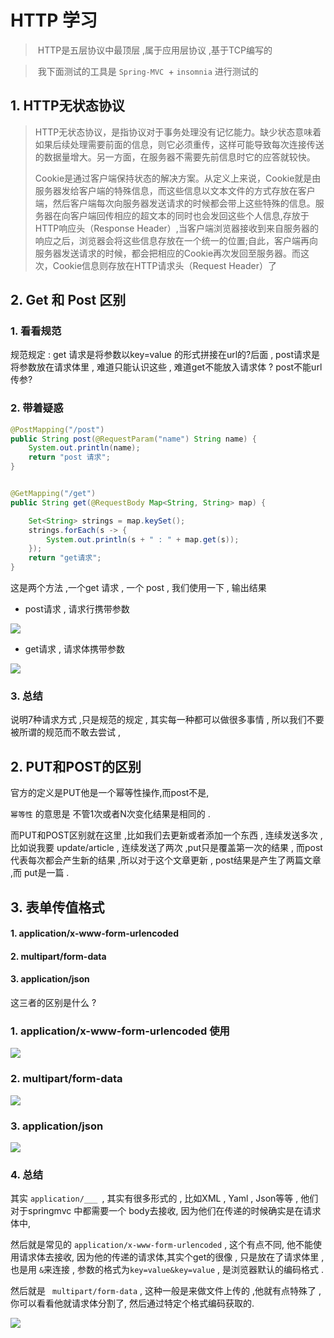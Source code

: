 

# HTTP 学习

> ​	HTTP是五层协议中最顶层 ,属于应用层协议 ,基于TCP编写的

> ​	我下面测试的工具是 `Spring-MVC `+ `insomnia` 进行测试的

## 1. HTTP无状态协议

> ​		HTTP无状态协议，是指协议对于事务处理没有记忆能力。缺少状态意味着如果后续处理需要前面的信息，则它必须重传，这样可能导致每次连接传送的数据量增大。另一方面，在服务器不需要先前信息时它的应答就较快。
>
> ​		Cookie是通过客户端保持状态的解决方案。从定义上来说，Cookie就是由服务器发给客户端的特殊信息，而这些信息以文本文件的方式存放在客户端，然后客户端每次向服务器发送请求的时候都会带上这些特殊的信息。服务器在向客户端回传相应的超文本的同时也会发回这些个人信息,存放于HTTP响应头（Response Header）,当客户端浏览器接收到来自服务器的响应之后，浏览器会将这些信息存放在一个统一的位置;自此，客户端再向服务器发送请求的时候，都会把相应的Cookie再次发回至服务器。而这次，Cookie信息则存放在HTTP请求头（Request Header）了

## 2. Get 和 Post 区别

### 1. 看看规范 

规范规定 : get 请求是将参数以key=value 的形式拼接在url的?后面 , post请求是将参数放在请求体里 , 难道只能认识这些 , 难道get不能放入请求体 ? post不能url传参? 

### 2. 带着疑惑

```java
@PostMapping("/post")
public String post(@RequestParam("name") String name) {
    System.out.println(name);
    return "post 请求";
}


@GetMapping("/get")
public String get(@RequestBody Map<String, String> map) {

    Set<String> strings = map.keySet();
    strings.forEach(s -> {
        System.out.println(s + " : " + map.get(s));
    });
    return "get请求";
}
```

这是两个方法 ,一个get 请求 , 一个 post , 我们使用一下 , 输出结果 

- post请求 , 请求行携带参数 

![](https://tyut.oss-accelerate.aliyuncs.com/image/2019-12-05/662ebd9e-2ddb-49d5-a4e3-5bd33f1bca77.jpg?x-oss-process=style/template01)

- get请求 , 请求体携带参数

![]( https://tyut.oss-accelerate.aliyuncs.com/image/2019-12-05/7e11a64d-7ef7-40ce-bd84-72c16e30c00b.jpg?x-oss-process=style/template01)

### 3. 总结

说明7种请求方式 ,只是规范的规定 , 其实每一种都可以做很多事情 , 所以我们不要被所谓的规范而不敢去尝试 , 

## 2. PUT和POST的区别

官方的定义是PUT他是一个幂等性操作,而post不是, 

`幂等性` 的意思是 不管1次或者N次变化结果是相同的 . 

而PUT和POST区别就在这里 ,比如我们去更新或者添加一个东西 ,  连续发送多次 , 比如说我要 update/article , 连续发送了两次 ,put只是覆盖第一次的结果  , 而post代表每次都会产生新的结果 ,所以对于这个文章更新 , post结果是产生了两篇文章 ,而 put是一篇 .

## 3. 表单传值格式

#### 1. application/x-www-form-urlencoded

#### 2. multipart/form-data

#### 3. application/json

这三者的区别是什么 ? 

### 1. application/x-www-form-urlencoded 使用

![](https://tyut.oss-accelerate.aliyuncs.com/image/2019-12-05/cbe38fbe-b94b-4e2c-a2e7-74231eeceb96.png?x-oss-process=style/template01)

### 2. multipart/form-data

![](https://tyut.oss-accelerate.aliyuncs.com/image/2019-12-05/a2a877c3-7a21-44d6-a93d-52757561dce1.png?x-oss-process=style/template01)

### 3. application/json

![](https://tyut.oss-accelerate.aliyuncs.com/image/2019-12-05/b9ea5099-72bd-4945-a95d-7e7e43c80e5d.png?x-oss-process=style/template01)

### 4. 总结

其实 `application/___ `, 其实有很多形式的 , 比如XML , Yaml , Json等等 , 他们对于springmvc 中都需要一个 body去接收, 因为他们在传递的时候确实是在请求体中, 

然后就是常见的 `application/x-www-form-urlencoded` , 这个有点不同, 他不能使用请求体去接收, 因为他的传递的请求体,其实个get的很像 , 只是放在了请求体里 , 也是用 `&`来连接 , 参数的格式为`key=value&key=value` ,  是浏览器默认的编码格式 . 

然后就是 ` multipart/form-data` , 这种一般是来做文件上传的 ,他就有点特殊了 , 你可以看看他就请求体分割了, 然后通过特定个格式编码获取的. 

![](https://tyut.oss-accelerate.aliyuncs.com/image/2019-12-05/64978f44-e855-4b36-83e2-d467ac3ebbaf.jpg?x-oss-process=style/template01)